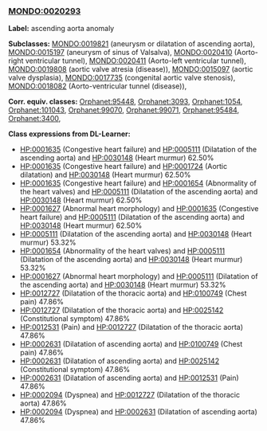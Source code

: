 
### [MONDO:0020293](http://purl.obolibrary.org/obo/MONDO_0020293)
**Label:** ascending aorta anomaly

**Subclasses:** [MONDO:0019821](http://purl.obolibrary.org/obo/MONDO_0019821) (aneurysm or dilatation of ascending aorta), [MONDO:0015197](http://purl.obolibrary.org/obo/MONDO_0015197) (aneurysm of sinus of Valsalva), [MONDO:0020410](http://purl.obolibrary.org/obo/MONDO_0020410) (Aorto-right ventricular tunnel), [MONDO:0020411](http://purl.obolibrary.org/obo/MONDO_0020411) (Aorto-left ventricular tunnel), [MONDO:0019808](http://purl.obolibrary.org/obo/MONDO_0019808) (aortic valve atresia (disease)), [MONDO:0015097](http://purl.obolibrary.org/obo/MONDO_0015097) (aortic valve dysplasia), [MONDO:0017735](http://purl.obolibrary.org/obo/MONDO_0017735) (congenital aortic valve stenosis), [MONDO:0018082](http://purl.obolibrary.org/obo/MONDO_0018082) (Aorto-ventricular tunnel (disease)), 

**Corr. equiv. classes:** [Orphanet:95448](http://www.orpha.net/ORDO/Orphanet_95448), [Orphanet:3093](http://www.orpha.net/ORDO/Orphanet_3093), [Orphanet:1054](http://www.orpha.net/ORDO/Orphanet_1054), [Orphanet:101043](http://www.orpha.net/ORDO/Orphanet_101043), [Orphanet:99070](http://www.orpha.net/ORDO/Orphanet_99070), [Orphanet:99071](http://www.orpha.net/ORDO/Orphanet_99071), [Orphanet:95484](http://www.orpha.net/ORDO/Orphanet_95484), [Orphanet:3400](http://www.orpha.net/ORDO/Orphanet_3400), 

**Class expressions from DL-Learner:**

- [HP:0001635](http://purl.obolibrary.org/obo/HP_0001635) (Congestive heart failure) and [HP:0005111](http://purl.obolibrary.org/obo/HP_0005111) (Dilatation of the ascending aorta) and [HP:0030148](http://purl.obolibrary.org/obo/HP_0030148) (Heart murmur) 62.50%
- [HP:0001635](http://purl.obolibrary.org/obo/HP_0001635) (Congestive heart failure) and [HP:0001724](http://purl.obolibrary.org/obo/HP_0001724) (Aortic dilatation) and [HP:0030148](http://purl.obolibrary.org/obo/HP_0030148) (Heart murmur) 62.50%
- [HP:0001635](http://purl.obolibrary.org/obo/HP_0001635) (Congestive heart failure) and [HP:0001654](http://purl.obolibrary.org/obo/HP_0001654) (Abnormality of the heart valves) and [HP:0005111](http://purl.obolibrary.org/obo/HP_0005111) (Dilatation of the ascending aorta) and [HP:0030148](http://purl.obolibrary.org/obo/HP_0030148) (Heart murmur) 62.50%
- [HP:0001627](http://purl.obolibrary.org/obo/HP_0001627) (Abnormal heart morphology) and [HP:0001635](http://purl.obolibrary.org/obo/HP_0001635) (Congestive heart failure) and [HP:0005111](http://purl.obolibrary.org/obo/HP_0005111) (Dilatation of the ascending aorta) and [HP:0030148](http://purl.obolibrary.org/obo/HP_0030148) (Heart murmur) 62.50%
- [HP:0005111](http://purl.obolibrary.org/obo/HP_0005111) (Dilatation of the ascending aorta) and [HP:0030148](http://purl.obolibrary.org/obo/HP_0030148) (Heart murmur) 53.32%
- [HP:0001654](http://purl.obolibrary.org/obo/HP_0001654) (Abnormality of the heart valves) and [HP:0005111](http://purl.obolibrary.org/obo/HP_0005111) (Dilatation of the ascending aorta) and [HP:0030148](http://purl.obolibrary.org/obo/HP_0030148) (Heart murmur) 53.32%
- [HP:0001627](http://purl.obolibrary.org/obo/HP_0001627) (Abnormal heart morphology) and [HP:0005111](http://purl.obolibrary.org/obo/HP_0005111) (Dilatation of the ascending aorta) and [HP:0030148](http://purl.obolibrary.org/obo/HP_0030148) (Heart murmur) 53.32%
- [HP:0012727](http://purl.obolibrary.org/obo/HP_0012727) (Dilatation of the thoracic aorta) and [HP:0100749](http://purl.obolibrary.org/obo/HP_0100749) (Chest pain) 47.86%
- [HP:0012727](http://purl.obolibrary.org/obo/HP_0012727) (Dilatation of the thoracic aorta) and [HP:0025142](http://purl.obolibrary.org/obo/HP_0025142) (Constitutional symptom) 47.86%
- [HP:0012531](http://purl.obolibrary.org/obo/HP_0012531) (Pain) and [HP:0012727](http://purl.obolibrary.org/obo/HP_0012727) (Dilatation of the thoracic aorta) 47.86%
- [HP:0002631](http://purl.obolibrary.org/obo/HP_0002631) (Dilatation of ascending aorta) and [HP:0100749](http://purl.obolibrary.org/obo/HP_0100749) (Chest pain) 47.86%
- [HP:0002631](http://purl.obolibrary.org/obo/HP_0002631) (Dilatation of ascending aorta) and [HP:0025142](http://purl.obolibrary.org/obo/HP_0025142) (Constitutional symptom) 47.86%
- [HP:0002631](http://purl.obolibrary.org/obo/HP_0002631) (Dilatation of ascending aorta) and [HP:0012531](http://purl.obolibrary.org/obo/HP_0012531) (Pain) 47.86%
- [HP:0002094](http://purl.obolibrary.org/obo/HP_0002094) (Dyspnea) and [HP:0012727](http://purl.obolibrary.org/obo/HP_0012727) (Dilatation of the thoracic aorta) 47.86%
- [HP:0002094](http://purl.obolibrary.org/obo/HP_0002094) (Dyspnea) and [HP:0002631](http://purl.obolibrary.org/obo/HP_0002631) (Dilatation of ascending aorta) 47.86%


